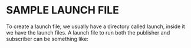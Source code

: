 # SAMPLE LAUNCH FILE
To create a launch file, we usually have a directory called launch, inside it we have the launch files.
A launch file to run both the publisher and subscriber can be something like:
<launch>
	<node name="numpub" pkg= "model_pkg" type= "samplenode" />
	<node name="numsubscale" pkg= "model_pkg" type= "samplesub" />
</launch>